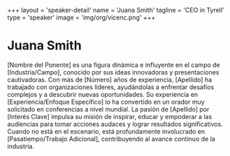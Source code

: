 +++
layout = 'speaker-detail'
name = 'Juana Smith'
tagline = 'CEO in Tyrell'
type = 'speaker'
image = 'img/org/vicenc.png'
+++
# Juana Smith
[Nombre del Ponente] es una figura dinámica e influyente en el campo de [Industria/Campo], conocido por sus ideas innovadoras y presentaciones cautivadoras. Con más de [Número] años de experiencia, [Apellido] ha trabajado con organizaciones líderes, ayudándolas a enfrentar desafíos complejos y a descubrir nuevas oportunidades. Su experiencia en [Experiencia/Enfoque Específico] lo ha convertido en un orador muy solicitado en conferencias a nivel mundial. La pasión de [Apellido] por [Interés Clave] impulsa su misión de inspirar, educar y empoderar a las audiencias para tomar acciones audaces y lograr resultados significativos. Cuando no está en el escenario, está profundamente involucrado en [Pasatiempo/Trabajo Adicional], contribuyendo al avance continuo de la industria.